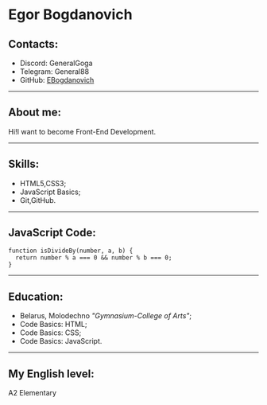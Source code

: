 # Egor Bogdanovich
## Contacts:
* Discord: GeneralGoga
* Telegram: General88
* GitHub: [EBogdanovich](https://github.com/EBogdanovich)
---
## About me:
Hi!I want to become Front-End Development.

---
## Skills:
* HTML5,CSS3;
* JavaScript Basics;
* Git,GitHub.
---
## JavaScript Code:
~~~
function isDivideBy(number, a, b) {
  return number % a === 0 && number % b === 0;
}
~~~
---
## Education:
* Belarus, Molodechno *"Gymnasium-College of Arts"*;
* Code Basics: HTML;
* Code Basics: CSS;
* Code Basics: JavaScript.
---
## My English level:
A2 Elementary